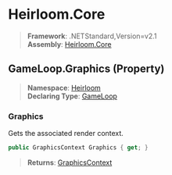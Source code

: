 # Heirloom.Core

> **Framework**: .NETStandard,Version=v2.1  
> **Assembly**: [Heirloom.Core][0]

## GameLoop.Graphics (Property)

> **Namespace**: [Heirloom][0]  
> **Declaring Type**: [GameLoop][1]

### Graphics

Gets the associated render context.

```cs
public GraphicsContext Graphics { get; }
```

> **Returns**: [GraphicsContext][2]

[0]: ../../../Heirloom.Core.md
[1]: ../GameLoop.md
[2]: ../GraphicsContext.md
